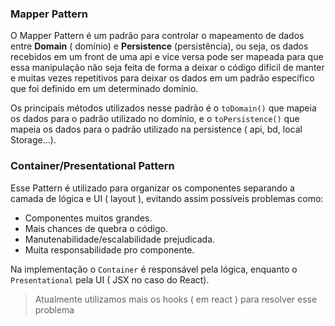 ### Mapper Pattern

O Mapper Pattern é um padrão para controlar o mapeamento de dados entre **Domain** ( domínio) e **Persistence** (persistência), ou seja, os dados recebidos em um front de uma api e vice versa pode ser mapeada para que essa manipulação não seja feita de forma a deixar o código difícil de manter e muitas vezes repetitivos para deixar os dados em um padrão específico que foi definido em um determinado domínio.

Os principais métodos utilizados nesse padrão é o `toDomain()` que mapeia os dados para o padrão utilizado no domínio, e o `toPersistence()` que mapeia os dados para o padrão utilizado na persistence ( api, bd, local Storage...).

### Container/Presentational Pattern

Esse Pattern é utilizado para organizar os componentes separando a camada de lógica e UI ( layout ), evitando assim possíveis problemas como:

- Componentes muitos grandes.
- Mais chances de quebra o código.
- Manutenabilidade/escalabilidade prejudicada.
- Muita responsabilidade pro componente.

Na implementação o `Container` é responsável pela lógica, enquanto o `Presentational` pela UI ( JSX no caso do React).

> Atualmente utilizamos mais os hooks ( em react ) para resolver esse problema
